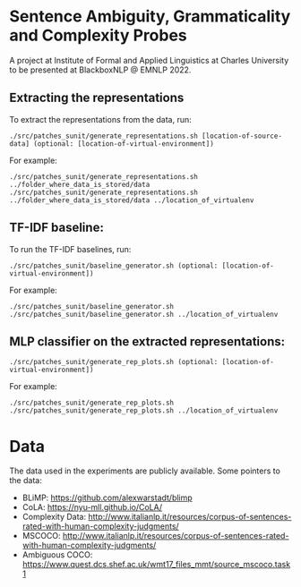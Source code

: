 # Sentence Ambiguity, Grammaticality and Complexity Probes

A project at Institute of Formal and Applied Linguistics at Charles University to be presented at BlackboxNLP @ EMNLP 2022.

## Extracting the representations
To extract the representations from the data, run: 

```
./src/patches_sunit/generate_representations.sh [location-of-source-data] (optional: [location-of-virtual-environment])
```

For example:

```
./src/patches_sunit/generate_representations.sh ../folder_where_data_is_stored/data 
./src/patches_sunit/generate_representations.sh ../folder_where_data_is_stored/data ../location_of_virtualenv 
```

## TF-IDF baseline:

To run the TF-IDF baselines, run:

```
./src/patches_sunit/baseline_generator.sh (optional: [location-of-virtual-environment])
```

For example:

```
./src/patches_sunit/baseline_generator.sh 
./src/patches_sunit/baseline_generator.sh ../location_of_virtualenv 
```

## MLP classifier on the extracted representations:

```
./src/patches_sunit/generate_rep_plots.sh (optional: [location-of-virtual-environment]) 
```

For example:

```
./src/patches_sunit/generate_rep_plots.sh  
./src/patches_sunit/generate_rep_plots.sh ../location_of_virtualenv 
```

# Data
The data used in the experiments are publicly available. Some pointers to the data:
* BLiMP: https://github.com/alexwarstadt/blimp
* CoLA: https://nyu-mll.github.io/CoLA/
* Complexity Data: http://www.italianlp.it/resources/corpus-of-sentences-rated-with-human-complexity-judgments/
* MSCOCO: http://www.italianlp.it/resources/corpus-of-sentences-rated-with-human-complexity-judgments/
* Ambiguous COCO: https://www.quest.dcs.shef.ac.uk/wmt17_files_mmt/source_mscoco.task1
